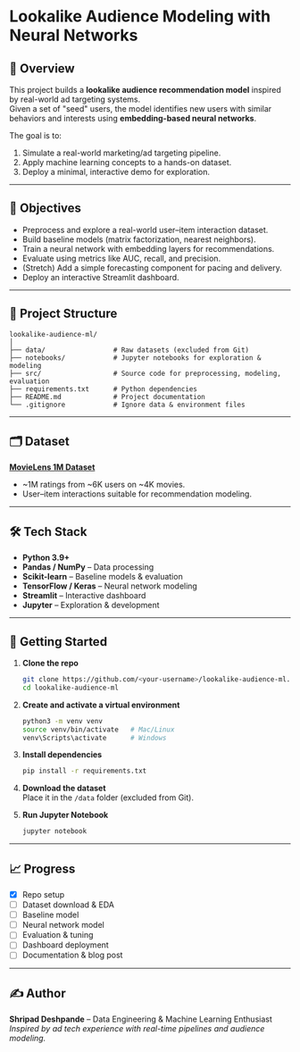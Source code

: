 # Lookalike Audience Modeling with Neural Networks

## 📌 Overview
This project builds a **lookalike audience recommendation model** inspired by real-world ad targeting systems.  
Given a set of "seed" users, the model identifies new users with similar behaviors and interests using **embedding-based neural networks**.

The goal is to:
1. Simulate a real-world marketing/ad targeting pipeline.
2. Apply machine learning concepts to a hands-on dataset.
3. Deploy a minimal, interactive demo for exploration.

---

## 🎯 Objectives
- Preprocess and explore a real-world user–item interaction dataset.
- Build baseline models (matrix factorization, nearest neighbors).
- Train a neural network with embedding layers for recommendations.
- Evaluate using metrics like AUC, recall, and precision.
- (Stretch) Add a simple forecasting component for pacing and delivery.
- Deploy an interactive Streamlit dashboard.

---

## 📂 Project Structure
```
lookalike-audience-ml/
│
├── data/                 # Raw datasets (excluded from Git)
├── notebooks/            # Jupyter notebooks for exploration & modeling
├── src/                  # Source code for preprocessing, modeling, evaluation
├── requirements.txt      # Python dependencies
├── README.md             # Project documentation
└── .gitignore            # Ignore data & environment files
```

---

## 🗂 Dataset
**[MovieLens 1M Dataset](https://grouplens.org/datasets/movielens/1m/)**  
- ~1M ratings from ~6K users on ~4K movies.
- User–item interactions suitable for recommendation modeling.

---

## 🛠 Tech Stack
- **Python 3.9+**
- **Pandas / NumPy** – Data processing
- **Scikit-learn** – Baseline models & evaluation
- **TensorFlow / Keras** – Neural network modeling
- **Streamlit** – Interactive dashboard
- **Jupyter** – Exploration & development

---

## 🚀 Getting Started
1. **Clone the repo**
   ```bash
   git clone https://github.com/<your-username>/lookalike-audience-ml.git
   cd lookalike-audience-ml
   ```

2. **Create and activate a virtual environment**
   ```bash
   python3 -m venv venv
   source venv/bin/activate   # Mac/Linux
   venv\Scripts\activate      # Windows
   ```

3. **Install dependencies**
   ```bash
   pip install -r requirements.txt
   ```

4. **Download the dataset**  
   Place it in the `/data` folder (excluded from Git).

5. **Run Jupyter Notebook**
   ```bash
   jupyter notebook
   ```

---

## 📈 Progress
- [x] Repo setup
- [ ] Dataset download & EDA
- [ ] Baseline model
- [ ] Neural network model
- [ ] Evaluation & tuning
- [ ] Dashboard deployment
- [ ] Documentation & blog post

---

## ✍️ Author
**Shripad Deshpande** – Data Engineering & Machine Learning Enthusiast  
*Inspired by ad tech experience with real-time pipelines and audience modeling.*
